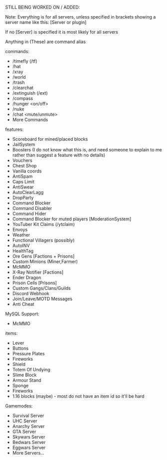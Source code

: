 STILL BEING WORKED ON / ADDED:

Note: Everything is for all servers, unless specified in brackets showing a server name like this: [Server or plugin]

If no [Server] is specified it is most likely for all servers

Anything in (These) are command alias

commands:
- /timefly (/tf)
- /hat
- /xray
- /world
- /trash
- /clearchat
- /extinguish (/ext)
- /compass
- /hunger <on/off>
- /nuke
- /chat <mute/unmute>
- More Commands

features:
- Scoreboard for mined/placed blocks
- JailSystem
- Boosters (I do not know what this is, and need someone to explain to me rather than suggest a feature with no details)
- Vouchers
- Chest Shop
- Vanilla coords
- AntiSpam
- Caps Limit
- AntiSwear
- AutoClearLagg
- DropParty
- Command Blocker
- Command Disabler
- Command Hider
- Command Blocker for muted players [ModerationSystem]
- YouTuber Kit Claims (/ytclaim)
- Envoys
- Weather
- Functional Villagers (possibly)
- AutoINV
- HealthTag
- Ore Gens [Factions + Prisons]
- Custom Minions (Miner,Farmer)
- McMMO
- X-Ray Notifier [Factions]
- Ender Dragon
- Prison Cells [Prisons]
- Custom Gangs/Clans/Guilds
- Discord Webhook
- Join/Leave/MOTD Messages 
- Anti Cheat

MySQL Support:
- McMMO

items:
- Lever
- Buttons
- Pressure Plates
- Fireworks
- Shield
- Totem Of Undying
- Slime Block
- Armour Stand
- Sponge
- Fireworks
- 1.16 blocks (maybe) - most do not have an item id so it'll be hard

Gamemodes:
- Survival Server
- UHC Server
- Anarchy Server
- GTA Server
- Skywars Server
- Bedwars Server
- Eggwars Server
- More Servers...